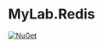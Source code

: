 # MyLab.Redis

[![NuGet](https://img.shields.io/nuget/v/MyLab.Redis.svg)](https://www.nuget.org/packages/MyLab.Redis/)

